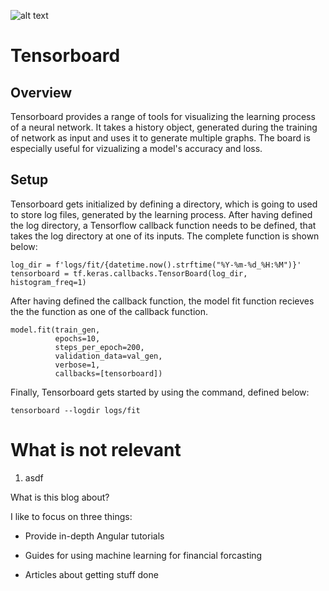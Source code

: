 ![alt text](assets/images/machine_learning/tensorflow.png)
# Tensorboard

## Overview
Tensorboard provides a range of tools for visualizing the learning
process of a neural network. It takes a history object, generated during the
training of network as input and uses it to generate multiple graphs. The board
is especially useful for vizualizing a model's accuracy and loss. 

## Setup
Tensorboard gets initialized by defining a directory, which is going to used to
store log files, generated by the learning process. After having defined the log
directory, a Tensorflow callback function needs to be defined, that takes the
log directory at one of its inputs. The complete function is shown below:

```
log_dir = f'logs/fit/{datetime.now().strftime("%Y-%m-%d_%H:%M")}'
tensorboard = tf.keras.callbacks.TensorBoard(log_dir, histogram_freq=1)
```
After having defined the callback function, the model fit function recieves the
the function as one of the callback function.
```
model.fit(train_gen,
          epochs=10,
          steps_per_epoch=200,
          validation_data=val_gen,
          verbose=1,
          callbacks=[tensorboard])
```
Finally, Tensorboard gets started by using the command, defined below:

```
tensorboard --logdir logs/fit
```











# What is not relevant

1. asdf

What is this blog about?

I like to focus on three things:

* Provide in-depth Angular tutorials

* Guides for using machine learning for financial forcasting

* Articles about getting stuff done

